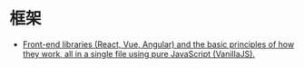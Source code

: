 
# 框架

- [Front-end libraries (React, Vue, Angular) and the basic principles of how they work, all in a single file using pure JavaScript (VanillaJS).](https://gist.github.com/faustinoaq/b19da758fc45155a0b3b10d9f578c5ce)